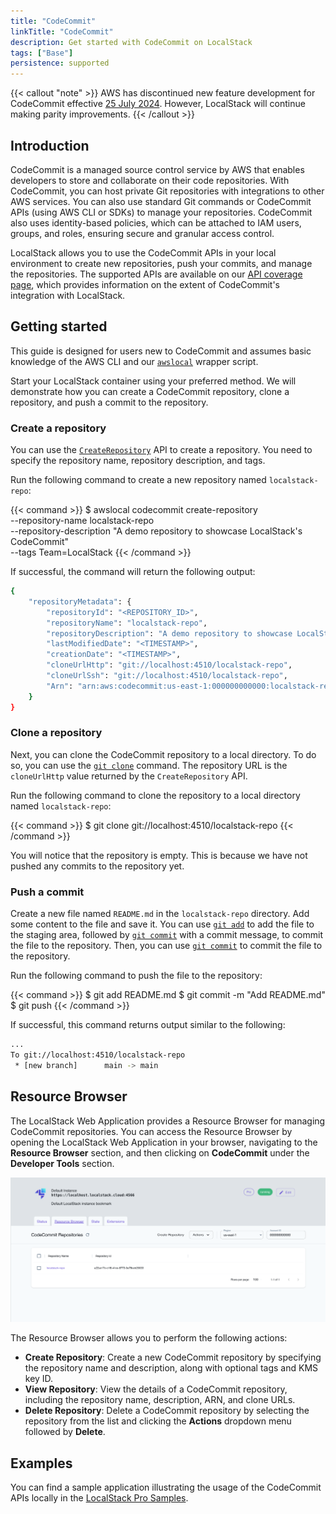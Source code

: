 ```yaml
---
title: "CodeCommit"
linkTitle: "CodeCommit"
description: Get started with CodeCommit on LocalStack
tags: ["Base"]
persistence: supported
---
```


{{< callout "note" >}}
AWS has discontinued new feature development for CodeCommit effective [25 July 2024](https://aws.amazon.com/blogs/devops/how-to-migrate-your-aws-codecommit-repository-to-another-git-provider/).
However, LocalStack will continue making parity improvements.
{{< /callout >}}

## Introduction

CodeCommit is a managed source control service by AWS that enables developers to store and collaborate on their code repositories.
With CodeCommit, you can host private Git repositories with integrations to other AWS services.
You can also use standard Git commands or CodeCommit APIs (using AWS CLI or SDKs) to manage your repositories.
CodeCommit also uses identity-based policies, which can be attached to IAM users, groups, and roles, ensuring secure and granular access control.

LocalStack allows you to use the CodeCommit APIs in your local environment to create new repositories, push your commits, and manage the repositories.
The supported APIs are available on our [API coverage page](https://docs.localstack.cloud/references/coverage/coverage_codecommit/), which provides information on the extent of CodeCommit's integration with LocalStack.

## Getting started

This guide is designed for users new to CodeCommit and assumes basic knowledge of the AWS CLI and our [`awslocal`](https://github.com/localstack/awscli-local) wrapper script.

Start your LocalStack container using your preferred method.
We will demonstrate how you can create a CodeCommit repository, clone a repository, and push a commit to the repository.

### Create a repository

You can use the [`CreateRepository`](https://docs.aws.amazon.com/codecommit/latest/APIReference/API_CreateRepository.html) API to create a repository.
You need to specify the repository name, repository description, and tags.

Run the following command to create a new repository named `localstack-repo`:

{{< command >}}
$ awslocal codecommit create-repository \
    --repository-name localstack-repo \
    --repository-description "A demo repository to showcase LocalStack's CodeCommit" \
    --tags Team=LocalStack
{{< /command >}}

If successful, the command will return the following output:

```bash
{
    "repositoryMetadata": {
        "repositoryId": "<REPOSITORY_ID>",
        "repositoryName": "localstack-repo",
        "repositoryDescription": "A demo repository to showcase LocalStack's CodeCommit",
        "lastModifiedDate": "<TIMESTAMP>",
        "creationDate": "<TIMESTAMP>",
        "cloneUrlHttp": "git://localhost:4510/localstack-repo",
        "cloneUrlSsh": "git://localhost:4510/localstack-repo",
        "Arn": "arn:aws:codecommit:us-east-1:000000000000:localstack-repo"
    }
}
```

### Clone a repository

Next, you can clone the CodeCommit repository to a local directory.
To do so, you can use the [`git clone`](https://git-scm.com/docs/git-clone) command.
The repository URL is the `cloneUrlHttp` value returned by the `CreateRepository` API.

Run the following command to clone the repository to a local directory named `localstack-repo`:

{{< command >}}
$ git clone git://localhost:4510/localstack-repo
{{< /command >}}

You will notice that the repository is empty.
This is because we have not pushed any commits to the repository yet.

### Push a commit

Create a new file named `README.md` in the `localstack-repo` directory.
Add some content to the file and save it.
You can use [`git add`](https://git-scm.com/docs/git-add) to add the file to the staging area, followed by [`git commit`](https://git-scm.com/docs/git-commit) with a commit message, to commit the file to the repository.
Then, you can use [`git commit`](https://git-scm.com/docs/git-commit) to commit the file to the repository.

Run the following command to push the file to the repository:

{{< command >}}
$ git add README.md
$ git commit -m "Add README.md"
$ git push
{{< /command >}}

If successful, this command returns output similar to the following:

```bash
...
To git://localhost:4510/localstack-repo
 * [new branch]      main -> main
```

## Resource Browser

The LocalStack Web Application provides a Resource Browser for managing CodeCommit repositories.
You can access the Resource Browser by opening the LocalStack Web Application in your browser, navigating to the **Resource Browser** section, and then clicking on **CodeCommit** under the **Developer Tools** section.

<img src="codecommit-resource-browser.png" alt="CodeCommit Resource Browser" title="CodeCommit Resource Browser" width="900" />

The Resource Browser allows you to perform the following actions:

- **Create Repository**: Create a new CodeCommit repository by specifying the repository name and description, along with optional tags and KMS key ID.
- **View Repository**: View the details of a CodeCommit repository, including the repository name, description, ARN, and clone URLs.
- **Delete Repository**: Delete a CodeCommit repository by selecting the repository from the list and clicking the **Actions** dropdown menu followed by **Delete**.

## Examples

You can find a sample application illustrating the usage of the CodeCommit APIs locally in the [LocalStack Pro Samples](https://github.com/localstack/localstack-pro-samples/tree/master/codecommit-git-repo).
